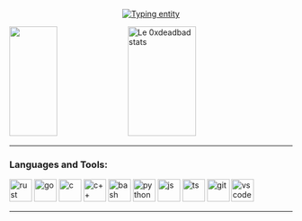 
<div>
    <p align="center">
        <a href="https://git.io/typing-svg"><img src="https://readme-typing-svg.demolab.com?font=VT323&size=22&duration=3500&pause=1000&color=00CF0C&background=000000&center=true&vCenter=true&width=435&lines=Welcome+to+my+GitHub+repository;Thanks+for+visiting;Feel+free+to+look+around+and+check+some+repos;I've+been+trying+to+make+this+more+interesting;It+took+a+long+time;Longer+than+you+think" alt="Typing entity" /></a>
    </p>
    <div>
        <img width="41%" height="195px" src="https://github-readme-stats-sigma-five.vercel.app/api/top-langs/?username=0xdeadbad&layout=compact&hide_border=true&title_color=00cf0c&text_color=00cf0c&bg_color=0D1117" />
        <img width="49%" height="195px" src="https://github-readme-stats-sigma-five.vercel.app/api?username=0xdeadbad&show_icons=true&count_private=true&hide_border=true&title_color=00cf0c&icon_color=00cf0c&text_color=00cf0c&bg_color=0D1117" alt="Le 0xdeadbad stats" />
    </div>
</div>

---

<h3 align="left">Languages and Tools:</h3>
<p align="left">
    <a href="https://www.rust-lang.org/" target="_blank" rel="noreferrer"><img src="https://raw.githubusercontent.com/yurijserrano/Github-Profile-Readme-Logos/042e36c55d4d757621dedc4f03108213fbb57ec4/programming%20languages/rust.svg" alt="rust" width="40" height="40"/></a>
    <a href="https://go.dev/" target="_blank" rel="noreferrer"><img src="https://raw.githubusercontent.com/yurijserrano/Github-Profile-Readme-Logos/042e36c55d4d757621dedc4f03108213fbb57ec4/programming%20languages/go.svg" alt="go" width="40" height="40"/></a>
    <a href="#" target="_blank" rel="noreferrer"><img src="https://raw.githubusercontent.com/yurijserrano/Github-Profile-Readme-Logos/042e36c55d4d757621dedc4f03108213fbb57ec4/programming%20languages/c.svg" alt="c" width="40" height="40"/></a>
    <a href="#" target="_blank" rel="noreferrer"><img src="https://raw.githubusercontent.com/yurijserrano/Github-Profile-Readme-Logos/042e36c55d4d757621dedc4f03108213fbb57ec4/programming%20languages/c%2B%2B.svg" alt="c++" width="40" height="40"/></a>
    <a href="#" target="_blank" rel="noreferrer"><img src="https://raw.githubusercontent.com/yurijserrano/Github-Profile-Readme-Logos/042e36c55d4d757621dedc4f03108213fbb57ec4/programming%20languages/bash.svg" alt="bash" width="40" height="40"/></a>
    <a href="https://www.python.org/" target="_blank" rel="noreferrer"><img src="https://raw.githubusercontent.com/yurijserrano/Github-Profile-Readme-Logos/042e36c55d4d757621dedc4f03108213fbb57ec4/programming%20languages/python.svg" alt="python" width="40" height="40"/></a>
    <a href="#" target="_blank" rel="noreferrer"><img src="https://raw.githubusercontent.com/yurijserrano/Github-Profile-Readme-Logos/042e36c55d4d757621dedc4f03108213fbb57ec4/programming%20languages/javascript.svg" alt="js" width="40" height="40"/></a>
    <a href="#" target="_blank" rel="noreferrer"><img src="https://raw.githubusercontent.com/yurijserrano/Github-Profile-Readme-Logos/042e36c55d4d757621dedc4f03108213fbb57ec4/programming%20languages/typescript.svg" alt="ts" width="40" height="40"/></a>
    <a href="#" target="_blank" rel="noreferrer"><img src="https://raw.githubusercontent.com/yurijserrano/Github-Profile-Readme-Logos/042e36c55d4d757621dedc4f03108213fbb57ec4/others/git.svg" alt="git" width="40" height="40"/></a>
    <a href="#" target="_blank" rel="noreferrer"><img src="https://raw.githubusercontent.com/yurijserrano/Github-Profile-Readme-Logos/042e36c55d4d757621dedc4f03108213fbb57ec4/text%20editors/vscode.svg" alt="vscode" width="40" height="40"/></a>
</p>

---